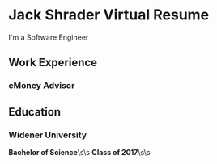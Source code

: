 # Jack Shrader Virtual Resume

I'm a Software Engineer

## Work Experience

### eMoney Advisor

## Education

### Widener University

**Bachelor of Science**\s\s
**Class of 2017**\s\s
